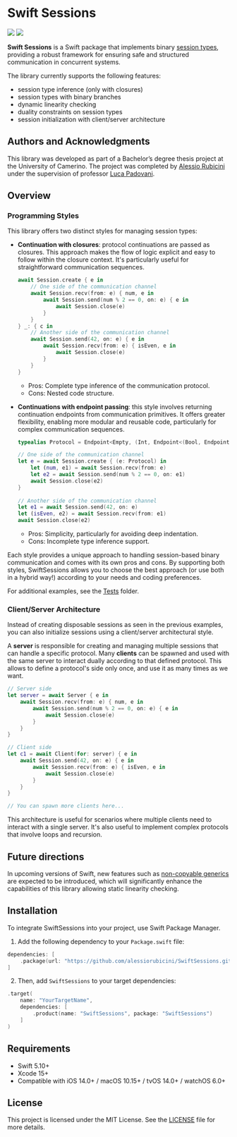# Swift Sessions

[![](https://img.shields.io/endpoint?url=https%3A%2F%2Fswiftpackageindex.com%2Fapi%2Fpackages%2Falessiorubicini%2FSwiftSessions%2Fbadge%3Ftype%3Dswift-versions)](https://swiftpackageindex.com/alessiorubicini/SwiftSessions)
[![](https://img.shields.io/endpoint?url=https%3A%2F%2Fswiftpackageindex.com%2Fapi%2Fpackages%2Falessiorubicini%2FSwiftSessions%2Fbadge%3Ftype%3Dplatforms)](https://swiftpackageindex.com/alessiorubicini/SwiftSessions)

**Swift Sessions** is a Swift package that implements binary [session types](https://en.wikipedia.org/wiki/Session_type), providing a robust framework for ensuring safe and structured communication in concurrent systems.

The library currently supports the following features:
- session type inference (only with closures)
- session types with binary branches
- dynamic linearity checking
- duality constraints on session types
- session initialization with client/server architecture

## Authors and Acknowledgments

This library was developed as part of a Bachelor’s degree thesis project at the University of Camerino. The project was completed by [Alessio Rubicini](https://github.com/alessiorubicini) under the supervision of professor [Luca Padovani](https://github.com/boystrange).

## Overview

### Programming Styles
This library offers two distinct styles for managing session types:
- **Continuation with closures**: protocol continuations are passed as closures. This approach makes the flow of logic explicit and easy to follow within the closure context. It's particularly useful for straightforward communication sequences.
    
    ```swift
    await Session.create { e in
        // One side of the communication channel
        await Session.recv(from: e) { num, e in
            await Session.send(num % 2 == 0, on: e) { e in
                await Session.close(e)
            }
        }
    } _: { c in
        // Another side of the communication channel
        await Session.send(42, on: e) { e in
            await Session.recv(from: e) { isEven, e in
                await Session.close(e)
            }
        }   
    }
    ```
    
    - Pros: Complete type inference of the communication protocol.
	- Cons: Nested code structure.
    
- **Continuations with endpoint passing**: this style involves returning continuation endpoints from communication primitives. It offers greater flexibility, enabling more modular and reusable code, particularly for complex communication sequences.

    ```swift
    typealias Protocol = Endpoint<Empty, (Int, Endpoint<(Bool, Endpoint<Empty, Empty>), Empty>)>
    
    // One side of the communication channel
    let e = await Session.create { (e: Protocol) in
        let (num, e1) = await Session.recv(from: e)
        let e2 = await Session.send(num % 2 == 0, on: e1)
        await Session.close(e2)
    }
        
    // Another side of the communication channel
    let e1 = await Session.send(42, on: e)
    let (isEven, e2) = await Session.recv(from: e1)
    await Session.close(e2)
    ```
    
    - Pros: Simplicity, particularly for avoiding deep indentation.
	- Cons: Incomplete type inference support.

Each style provides a unique approach to handling session-based binary communication and comes with its own pros and cons. By supporting both styles, SwiftSessions allows you to choose the best approach (or use both in a hybrid way!) according to your needs and coding preferences.

For additional examples, see the [Tests](Tests) folder.


### Client/Server Architecture

Instead of creating disposable sessions as seen in the previous examples, you can also initialize sessions using a client/server architectural style.

A **server** is responsible for creating and managing multiple sessions that can handle a specific protocol. Many **clients** can be spawned and used with the same server to interact dually according to that defined protocol. This allows to define a protocol's side only once, and use it as many times as we want.

```swift
// Server side
let server = await Server { e in
    await Session.recv(from: e) { num, e in
        await Session.send(num % 2 == 0, on: e) { e in
            await Session.close(e)
        }
    }
}

// Client side
let c1 = await Client(for: server) { e in
    await Session.send(42, on: e) { e in
        await Session.recv(from: e) { isEven, e in
            await Session.close(e)
        }
    }
}

// You can spawn more clients here...
```
    
This architecture is useful for scenarios where multiple clients need to interact with a single server. It's also useful to implement complex protocols that involve loops and recursion.

## Future directions

In upcoming versions of Swift, new features such as [non-copyable generics](https://github.com/swiftlang/swift-evolution/blob/main/proposals/0427-noncopyable-generics.md#conformance-to-copyable) are expected to be introduced, which will significantly enhance the capabilities of this library allowing static linearity checking.

## Installation

To integrate SwiftSessions into your project, use Swift Package Manager. 

1. Add the following dependency to your `Package.swift` file:

```swift
dependencies: [
    .package(url: "https://github.com/alessiorubicini/SwiftSessions.git", .upToNextMajor(from: "1.0.0"))
]
```

2. Then, add `SwiftSessions` to your target dependencies:

```swift
.target(
    name: "YourTargetName",
    dependencies: [
        .product(name: "SwiftSessions", package: "SwiftSessions")
    ]
)

```

## Requirements

- Swift 5.10+
- Xcode 15+
- Compatible with iOS 14.0+ / macOS 10.15+ / tvOS 14.0+ / watchOS 6.0+

## License

This project is licensed under the MIT License. See the [LICENSE](LICENSE) file for more details.
